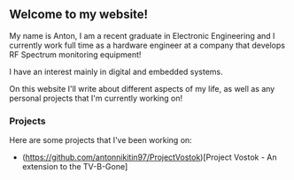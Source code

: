 ## Welcome to my website!

My name is Anton, I am a recent graduate in Electronic Engineering and I currently work full time as a hardware engineer at a company that develops RF Spectrum monitoring equipment!

I have an interest mainly in digital and embedded systems.

On this website I'll write about different aspects of my life, as well as any personal projects that I'm currently working on!

### Projects

Here are some projects that I've been working on: 
- (https://github.com/antonnikitin97/ProjectVostok)[Project Vostok - An extension to the TV-B-Gone]

